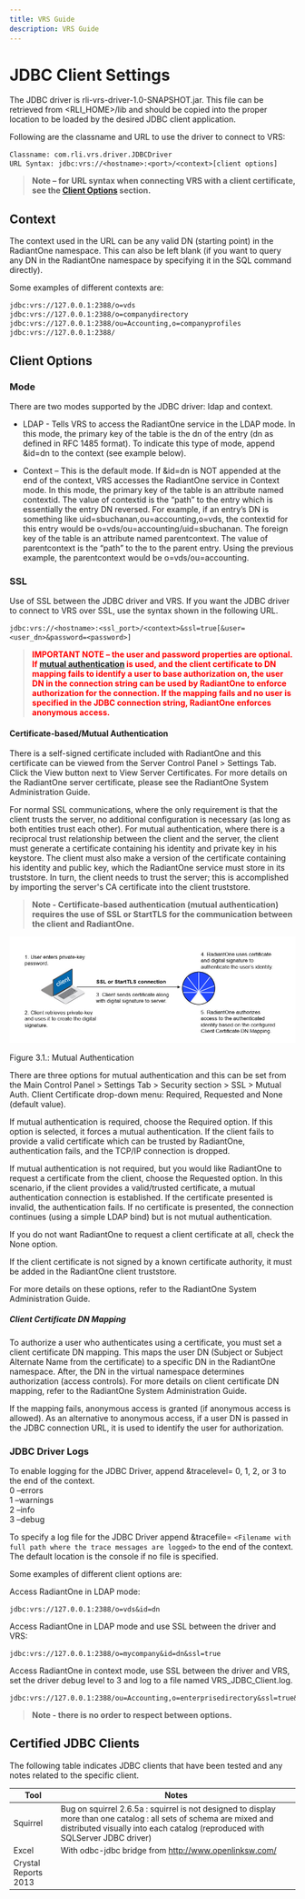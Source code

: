 ```yaml
---
title: VRS Guide
description: VRS Guide
---
```


# JDBC Client Settings

The JDBC driver is rli-vrs-driver-1.0-SNAPSHOT.jar. This file can be retrieved from <RLI_HOME>/lib and should be copied into the proper location to be loaded by the desired JDBC client application.

Following are the classname and URL to use the driver to connect to VRS:

```
Classname: com.rli.vrs.driver.JDBCDriver
URL Syntax: jdbc:vrs://<hostname>:<port>/<context>[client options]
```

>**Note – for URL syntax when connecting VRS with a client certificate, see the [Client Options](#client-options) section.**

## Context

The context used in the URL can be any valid DN (starting point) in the RadiantOne namespace. This can also be left blank (if you want to query any DN in the RadiantOne namespace by specifying it in the SQL command directly). 

Some examples of different contexts are:

```
jdbc:vrs://127.0.0.1:2388/o=vds
jdbc:vrs://127.0.0.1:2388/o=companydirectory
jdbc:vrs://127.0.0.1:2388/ou=Accounting,o=companyprofiles
jdbc:vrs://127.0.0.1:2388/
```

## Client Options

### Mode

There are two modes supported by the JDBC driver: ldap and context.

-	LDAP - Tells VRS to access the RadiantOne service in the LDAP mode. In this mode, the primary key of the table is the dn of the entry (dn as defined in RFC 1485 format). To indicate this type of mode, append  &id=dn to the context (see example below).

-	Context – This is the default mode. If &id=dn is NOT appended at the end of the context, VRS accesses the RadiantOne service in Context mode. In this mode, the primary key of the table is an attribute named contextid. The value of contextid is the “path” to the entry which is essentially the entry DN reversed. For example, if an entry’s DN is something like uid=sbuchanan,ou=accounting,o=vds, the contextid for this entry would be o=vds/ou=accounting/uid=sbuchanan. The foreign key of the table is an attribute named parentcontext. The value of parentcontext is the “path” to the to the parent entry. Using the previous example, the parentcontext would be o=vds/ou=accounting.

### SSL 
Use of SSL between the JDBC driver and VRS. If you want the JDBC driver to connect to VRS over SSL, use the syntax shown in the following URL.

```
jdbc:vrs://<hostname>:<ssl_port>/<context>&ssl=true[&user=<user_dn>&password=<password>] 
```

><span style="color:red">**IMPORTANT NOTE – the user and password properties are optional. If [mutual authentication](#certificate-basedmutual-authentication) is used, and the client certificate to DN mapping fails to identify a user to base authorization on, the user DN in the connection string can be used by RadiantOne to enforce authorization for the connection. If the mapping fails and no user is specified in the JDBC connection string, RadiantOne enforces anonymous access.**

#### Certificate-based/Mutual Authentication 

There is a self-signed certificate included with RadiantOne and this certificate can be viewed from the Server Control Panel > Settings Tab. Click the View button next to View Server Certificates. For more details on the RadiantOne server certificate, please see the RadiantOne System Administration Guide. 

For normal SSL communications, where the only requirement is that the client trusts the server, no additional configuration is necessary (as long as both entities trust each other). For mutual authentication, where there is a reciprocal trust relationship between the client and the server, the client must generate a certificate containing his identity and private key in his keystore. The client must also make a version of the certificate containing his identity and public key, which the RadiantOne service must store in its truststore. In turn, the client needs to trust the server; this is accomplished by importing the server's CA certificate into the client truststore.

>**Note - Certificate-based authentication (mutual authentication) requires the use of SSL or StartTLS for the communication between the client and RadiantOne.**

![An image showing ](Media/Image3.1.jpg)

Figure 3.1.: Mutual Authentication

There are three options for mutual authentication and this can be set from the Main Control Panel > Settings Tab > Security section > SSL > Mutual Auth. Client Certificate drop-down menu: Required, Requested and None (default value). 

If mutual authentication is required, choose the Required option. If this option is selected, it forces a mutual authentication. If the client fails to provide a valid certificate which can be trusted by RadiantOne, authentication fails, and the TCP/IP connection is dropped. 

If mutual authentication is not required, but you would like RadiantOne to request a certificate from the client, choose the Requested option. In this scenario, if the client provides a valid/trusted certificate, a mutual authentication connection is established. If the certificate presented is invalid, the authentication fails. If no certificate is presented, the connection continues (using a simple LDAP bind) but is not mutual authentication. 

If you do not want RadiantOne to request a client certificate at all, check the None option.

If the client certificate is not signed by a known certificate authority, it must be added in the RadiantOne client truststore.

For more details on these options, refer to the RadiantOne System Administration Guide.   

##### Client Certificate DN Mapping

To authorize a user who authenticates using a certificate, you must set a client certificate DN mapping. This maps the user DN (Subject or Subject Alternate Name from the certificate) to a specific DN in the RadiantOne namespace. After, the DN in the virtual namespace determines authorization (access controls). For more details on client certificate DN mapping, refer to the RadiantOne System Administration Guide. 

If the mapping fails, anonymous access is granted (if anonymous access is allowed). As an alternative to anonymous access, if a user DN is passed in the JDBC connection URL, it is used to identify the user for authorization.

### JDBC Driver Logs 

To enable logging for the JDBC Driver, append &tracelevel= 0, 1, 2, or 3 to the end of the context.
<br>0 –errors
<br>1 –warnings
<br>2 –info
<br>3 –debug

To specify a log file for the JDBC Driver append &tracefile= `<Filename with full path where the trace messages are logged>` to the end of the context. The default location is the console if no file is specified. 

Some examples of different client options are:

Access RadiantOne in LDAP mode:

```
jdbc:vrs://127.0.0.1:2388/o=vds&id=dn
```

Access RadiantOne in LDAP mode and use SSL between the driver and VRS:

```
jdbc:vrs://127.0.0.1:2388/o=mycompany&id=dn&ssl=true 
```

Access RadiantOne in context mode, use SSL between the driver and VRS, set the driver debug level to 3 and log to a file named VRS_JDBC_Client.log.

```
jdbc:vrs://127.0.0.1:2388/ou=Accounting,o=enterprisedirectory&ssl=true&tracelevel=3&tracefile=C:\\VRS_JDBC_Client.log
```

>**Note - there is no order to respect between options.**
 
## Certified JDBC Clients

The following table indicates JDBC clients that have been tested and any notes related to the specific client.

Tool | Notes
-|- 
Squirrel | Bug on squirrel 2.6.5a : squirrel is not designed to display more than one catalog : all sets of schema are mixed and distributed visually into each catalog (reproduced with SQLServer JDBC driver)
Excel | With odbc-jdbc bridge from  http://www.openlinksw.com/
Crystal Reports 2013  | 	
